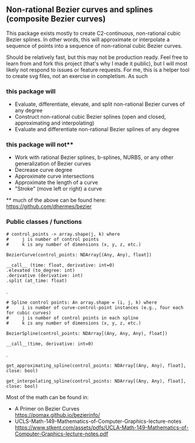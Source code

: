 ## Non-rational Bezier curves and splines (composite Bezier curves)

This package exists mostly to create C2-continuous, non-rational cubic Bezier splines. In other words, this will approximate or interpolate
a sequence of points into a sequence of non-rational cubic Bezier curves.

Should be relatively fast, but this may not be production ready. Feel free to learn from and fork this project (that's why I made it public), but I will most likely not respond to issues or feature requests. For me, this is a helper tool to create svg files, not an exercise in completism. As such

### this package will

* Evaluate, differentiate, elevate, and split non-rational Bezier curves of any degree
* Construct non-rational cubic Bezier splines (open and closed, approximating and interpolating)
* Evaluate and differentiate non-rational Bezier splines of any degree

### this package will not**

* Work with rational Bezier splines, b-splines, NURBS, or any other generalization of Bezier curves
* Decrease curve degree
* Approximate curve intersections
* Approximate the length of a curve
* "Stroke" (move left or right) a curve<br/>

** much of the above can be found here: https://github.com/dhermes/bezier

### Public classes / functions

    # control_points -> array.shape(j, k) where
    #     j is number of control points
    #     k is any number of dimensions (x, y, z, etc.)

    BezierCurve(control_points: NDArray[(Any, Any), float])

    __call__ (time: float, derivative: int=0)
    .elevated (to_degree: int)
    .derivative (derivative: int)
    .split (at_time: float)

.

    # Spline control points: An array.shape = (i, j, k) where
    #     i is number of curve-control-point instances (e.g., four each for cubic curves)
    #     j is number of control points in each spline
    #     k is any number of dimensions (x, y, z, etc.)

    BezierSpline(control_points: NDArray[(Any, Any, Any), float])

    __call__(time, derivative: int=0)

.

    get_approximating_spline(control_points: NDArray[(Any, Any), float], close: bool)

    get_interpolating_spline(control_points: NDArray[(Any, Any), float], close: bool)

Most of the math can be found in:

* A Primer on Bezier Curves<br/>
https://pomax.github.io/bezierinfo/
* UCLS-Math-149-Mathematics-of-Computer-Graphics-lecture-notes<br/>
https://www.stkent.com/assets/pdfs/UCLA-Math-149-Mathematics-of-Computer-Graphics-lecture-notes.pdf

